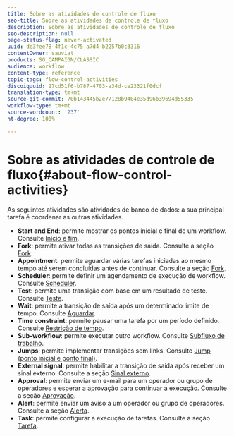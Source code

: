 ```yaml
---
title: Sobre as atividades de controle de fluxo
seo-title: Sobre as atividades de controle de fluxo
description: Sobre as atividades de controle de fluxo
seo-description: null
page-status-flag: never-activated
uuid: de3fee78-4f1c-4c75-a7d4-b2257b0c3316
contentOwner: sauviat
products: SG_CAMPAIGN/CLASSIC
audience: workflow
content-type: reference
topic-tags: flow-control-activities
discoiquuid: 27cd51f6-b787-4703-a34d-ce23321f0dcf
translation-type: tm+mt
source-git-commit: 70b143445b2e77128b9404e35d96b39694d55335
workflow-type: tm+mt
source-wordcount: '237'
ht-degree: 100%

---
```



# Sobre as atividades de controle de fluxo{#about-flow-control-activities}

As seguintes atividades são atividades de banco de dados: a sua principal tarefa é coordenar as outras atividades.

* **Start and End**: permite mostrar os pontos inicial e final de um workflow. Consulte [Início e fim](../../workflow/using/start-and-end.md).
* **Fork**: permite ativar todas as transições de saída. Consulte a seção [Fork](../../workflow/using/fork.md).
* **Appointment**: permite aguardar várias tarefas iniciadas ao mesmo tempo até serem concluídas antes de continuar. Consulte a seção [Fork](../../workflow/using/fork.md).
* **Scheduler**: permite definir um agendamento de execução de workflow. Consulte [Scheduler](../../workflow/using/scheduler.md).
* **Test**: permite uma transição com base em um resultado de teste. Consulte [Teste](../../workflow/using/test.md).
* **Wait**: permite a transição de saída após um determinado limite de tempo. Consulte [Aguardar](../../workflow/using/wait.md).
* **Time constraint**: permite pausar uma tarefa por um período definido. Consulte [Restrição de tempo](../../workflow/using/time-constraint.md).
* **Sub-workflow**: permite executar outro workflow. Consulte [Subfluxo de trabalho](../../workflow/using/sub-workflow.md).
* **Jumps**: permite implementar transições sem links. Consulte [Jump (ponto inicial e ponto final)](../../workflow/using/jump--start-point-and-end-point-.md).
* **External signal**: permite habilitar a transição de saída após receber um sinal externo. Consulte a seção [Sinal externo](../../workflow/using/external-signal.md).
* **Approval**: permite enviar um e-mail para um operador ou grupo de operadores e esperar a aprovação para continuar a execução. Consulte a seção [Aprovação](../../workflow/using/approval.md).
* **Alert**: permite enviar um aviso a um operador ou grupo de operadores. Consulte a seção [Alerta](../../workflow/using/alert.md).
* **Task**: permite configurar a execução de tarefas. Consulte a seção [Tarefa](../../workflow/using/task.md).

